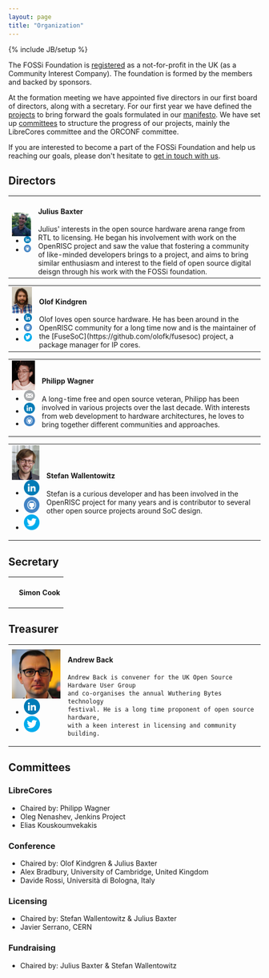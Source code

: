 ```yaml
---
layout: page
title: "Organization"
---
```

{% include JB/setup %}

The FOSSi Foundation is
[registered](https://beta.companieshouse.gov.uk/company/09848956) as a
not-for-profit in the UK (as a Community Interest Company). The
foundation is formed by the members and backed by sponsors.

At the formation meeting we have appointed five directors in our first
board of directors, along with a secretary. For our first year we have
defined the [projects](/projects.html) to bring forward the goals
formulated in our [manifesto](/manifesto.html). We have set up
[committees](#committees) to structure the progress of our projects,
mainly the LibreCores committee and the ORCONF committee.

If you are interested to become a part of the FOSSi Foundation and
help us reaching our goals, please don't hesitate to
[get in touch with us](/getinvolved.html).


## Directors

<a name="julius"/>
<table cellpadding="10">
  <tr><td><img src="/assets/people/JuliusBaxter.jpg" align="left" width="120px">
  <ul class="share-buttons">
  <li><a href="https://www.linkedin.com/in/julius-baxter-78840223"><img title="Visit my LinkedIn profile" src="/assets/flat_web_icon_set/color/LinkedIn.png"></a></li>
  <li><a href="https://github.com/juliusbaxter"><img title="Visit my GitHub account" src="/assets/flat_web_icon_set/color/Github.png"></a></li>
  </ul></td>
  <td><h4>Julius Baxter</h4>
  Julius' interests in the open source hardware arena range from RTL to licensing. He began his involvement with work on the OpenRISC project and saw the value that fostering a community of like-minded developers brings to a project, and aims to bring similar enthusiasm and interest to the field of open source digital deisgn through his work with the FOSSi foundation.
  </td></tr>
</table>

<a name="olof"/>
<table cellpadding="10">
  <tr><td><img src="/assets/people/OlofKindgren.jpg" align="left" width="120px">
  <ul class="share-buttons">
  <li><a href="https://www.linkedin.com/in/olofkindgren"><img title="Visit my LinkedIn profile" src="/assets/flat_web_icon_set/color/LinkedIn.png"></a></li>
  <li><a href="https://github.com/olofk/"><img title="Visit my GitHub account" src="/assets/flat_web_icon_set/color/Github.png"></a></li>
  <li><a href="https://twitter.com/OlofKindgren"><img title="Visit my Twitter account" src="/assets/flat_web_icon_set/color/Twitter.png"></a></li>
  </ul></td>
  <td><h4>Olof Kindgren</h4>
  Olof loves open source hardware. He has been around in the OpenRISC community for a long time now and is the maintainer of the [FuseSoC](https://github.com/olofk/fusesoc) project, a package manager for IP cores.
  </td></tr>
</table>

<a name="philipp"/>
<table cellpadding="10">
  <tr><td><img src="/assets/people/PhilippWagner.jpg" align="left" width="120px">
  <ul class="share-buttons">
  <li><a href="mailto:mail@philipp-wagner.com"><img title="Send me an email" src="/assets/flat_web_icon_set/color/Email.png"/></a></li>
  <li><a href="https://www.linkedin.com/in/imphil"><img title="Visit my LinkedIn profile" src="/assets/flat_web_icon_set/color/LinkedIn.png"/></a></li>
  <li><a href="https://github.com/imphil"><img title="Visit my GitHub account" src="/assets/flat_web_icon_set/color/Github.png"/></a></li>
  </ul></td>
  <td>
  <h4>Philipp Wagner</h4>
  A long-time free and open source veteran, Philipp has been involved in various projects over the last decade. With interests from web development to hardware architectures, he loves to bring together different communities and approaches.
  </td></tr>
</table>

<a name="wallento"/>
<table cellpadding="10">
  <tr><td><img src="/assets/people/StefanWallentowitz.png" align="left" width="120px">
  <ul class="share-buttons">
  <li><a href="https://www.linkedin.com/in/wallento"><img title="Visit my LinkedIn profile" src="/assets/flat_web_icon_set/color/LinkedIn.png"></a></li>
  <li><a href="https://github.com/wallento/"><img title="Visit my GitHub account" src="/assets/flat_web_icon_set/color/Github.png"></a></li>
  <li><a href="https://twitter.com/wallento"><img title="Visit my Twitter account" src="/assets/flat_web_icon_set/color/Twitter.png"></a></li>
  </ul></td>
  <td><h4>Stefan Wallentowitz</h4>

  Stefan is a curious developer and has been involved in the
    OpenRISC project for many years and is contributor to several
    other open source projects around SoC design.

  </td></tr>
</table>

## Secretary

<a name="simon"/>
<table cellpadding="10">
  <tr><td><!--<img src="/assets/people/RobTaylor.jpg" align="left" width="120px">
  <ul class="share-buttons">
  <li><a href="https://www.linkedin.com/in/robtaylor78"><img title="Visit my LinkedIn profile" src="/assets/flat_web_icon_set/color/LinkedIn.png"></a></li>
  <li><a href="https://twitter.com/robtaylor78"><img title="Visit my Twitter account" src="/assets/flat_web_icon_set/color/Twitter.png"></a></li>
  </ul>--></td>
  <td><h4>Simon Cook</h4>

  </td></tr>
</table>

## Treasurer

<a name="andrew"/>
<table cellpadding="10">
  <tr><td><img src="/assets/people/AndrewBack.jpg" align="left" width="120px">
  <ul class="share-buttons">
  <li><a href="https://uk.linkedin.com/in/andrewback"><img title="Visit my LinkedIn profile" src="/assets/flat_web_icon_set/color/LinkedIn.png"></a></li>
  <li><a href="https://twitter.com/9600"><img title="Visit my Twitter account" src="/assets/flat_web_icon_set/color/Twitter.png"></a></li>
  </ul></td>
  <td><h4>Andrew Back</h4>

	Andrew Back is convener for the UK Open Source Hardware User Group
    and co-organises the annual Wuthering Bytes technology
    festival. He is a long time proponent of open source hardware,
    with a keen interest in licensing and community building.

  </td></tr>
</table>

## Committees

### LibreCores

* Chaired by: Philipp Wagner
* Oleg Nenashev, Jenkins Project
* Elias Kouskoumvekakis

### Conference

* Chaired by: Olof Kindgren & Julius Baxter
* Alex Bradbury, University of Cambridge, United Kingdom
* Davide Rossi, Università di Bologna, Italy

### Licensing

* Chaired by: Stefan Wallentowitz & Julius Baxter
* Javier Serrano, CERN

### Fundraising

* Chaired by: Julius Baxter & Stefan Wallentowitz
